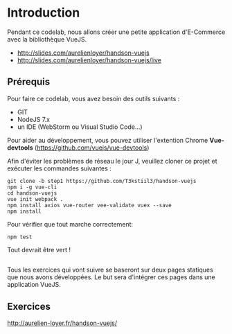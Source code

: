 # Introduction

Pendant ce codelab, nous allons créer une petite application d'E-Commerce avec la bibliothèque VueJS. 

* http://slides.com/aurelienloyer/handson-vuejs
* http://slides.com/aurelienloyer/handson-vuejs/live

## Prérequis

Pour faire ce codelab, vous avez besoin des outils suivants :

* GIT
* NodeJS 7.x
* un IDE (WebStorm ou Visual Studio Code...)

Pour aider au développement, vous pouvez utiliser l'extention Chrome **Vue-devtools** (https://github.com/vuejs/vue-devtools)

Afin d'éviter les problèmes de réseau le jour J, veuillez cloner ce projet et exécuter les commandes suivantes :

```shell
git clone -b step1 https://github.com/T3kstiil3/handson-vuejs
npm i -g vue-cli
cd handson-vuejs
vue init webpack .
npm install axios vue-router vee-validate vuex --save
npm install
```
Pour vérifier que tout marche correctement:
```
npm test
```
Tout devrait être vert !

##  

Tous les exercices qui vont suivre se baseront sur deux pages statiques que nous avons développées.
Le but sera d'intégrer ces pages dans une application VueJS.

## Exercices 

http://aurelien-loyer.fr/handson-vuejs/
